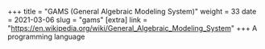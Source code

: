 +++
title = "GAMS (General Algebraic Modeling System)"
weight = 33
date = 2021-03-06
slug = "gams"
[extra]
link = "https://en.wikipedia.org/wiki/General_Algebraic_Modeling_System"
+++
A programming language

